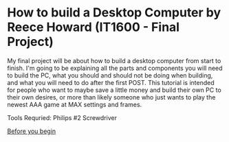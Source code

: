 # How to build a Desktop Computer by Reece Howard (IT1600 - Final Project)
My final project will be about how to build a desktop computer from start to finish.
I'm going to be explaining all the parts and components you will need to build the PC, what you should and should not be doing when building, and what you will need to do after the first POST.
This tutorial is intended for people who want to maybe save a little money and build their own PC to their own desires, or more than likely someone who just wants to play the newest AAA game at MAX settings and frames. 

Tools Requried: Philips #2 Screwdriver

[Before you begin](BeforeYouBegin.md)
